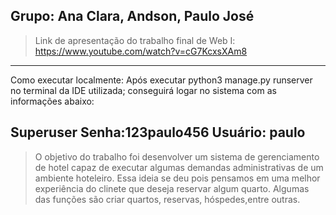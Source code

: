 Grupo:
Ana Clara,
Andson,
Paulo José
---------------------------------------------------------------------------------------------

> Link de apresentação do trabalho final de Web I: https://www.youtube.com/watch?v=cG7KcxsXAm8
---------------------------------------------------------------------------------------------

Como executar localmente:
Após executar python3 manage.py runserver no terminal da IDE utilizada; conseguirá logar no sistema com as informações abaixo:

Superuser
Senha:123paulo456
Usuário: paulo
---------------------------------------------------------------------------------------------

> O objetivo do trabalho foi desenvolver um sistema de gerenciamento de hotel capaz de executar algumas demandas administrativas de um ambiente hoteleiro. Essa ideia se deu pois pensamos em uma melhor experiência do clinete que deseja reservar algum quarto. Algumas das funções são criar quartos, reservas, hóspedes,entre outras. 




